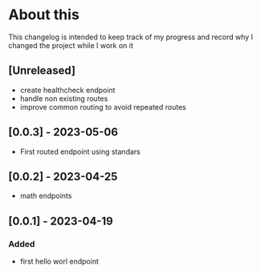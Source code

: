 # About this
This changelog is intended to keep track of my progress and record why I changed the project while I work on it

## [Unreleased]
- create healthcheck endpoint
- handle non existing routes
- improve common routing to avoid repeated routes
## [0.0.3] - 2023-05-06
- First routed endpoint using standars
## [0.0.2] - 2023-04-25
- math endpoints
## [0.0.1] - 2023-04-19
### Added
- first hello worl endpoint